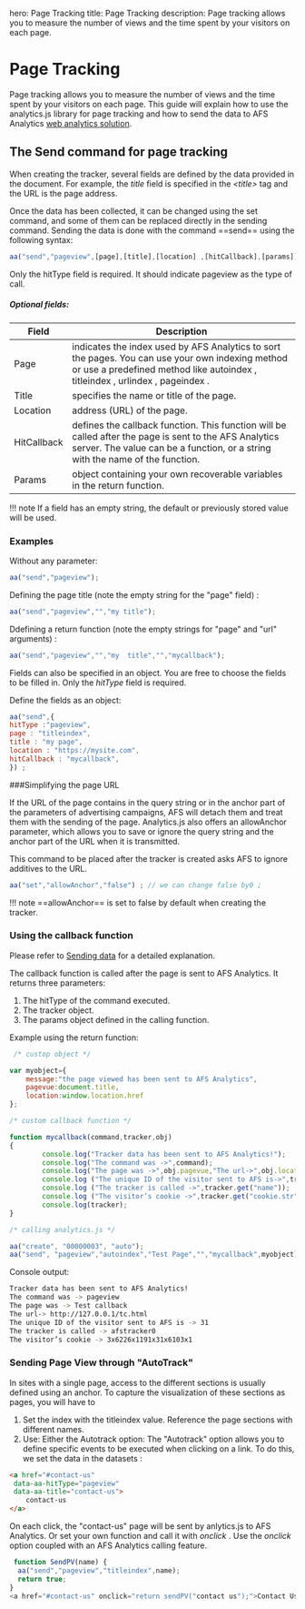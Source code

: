 hero: Page Tracking
title: Page Tracking
description: Page tracking allows you to measure the number of views and the time spent by your visitors on each page.

# Page Tracking

Page tracking allows you to measure the number of views and the time spent by your visitors on each page. 
This guide will explain how to use the analytics.js library for page tracking 
and how to send the data to AFS Analytics [web analytics solution](https://www.afsanalytics.com/). 

## The Send command for page tracking

When creating the tracker, several fields are defined by the data provided in the document. 
For example, the *title* field is specified in the *&lt;title&gt;* tag and the URL is the page address. 

Once the data has been collected, it can be changed using the set command,
and some of them can be replaced directly in the sending command. 
Sending the data is done with the command ==send== using the following syntax: 

```js
aa("send","pageview",[page],[title],[location] ,[hitCallback],[params]) 
```

Only the hitType field is required. It should indicate pageview as the type of call. 

##### Optional fields: 

| Field | Description
| --- | ---
|Page| indicates the index used by AFS Analytics to sort the pages. You can use your own indexing method or use a predefined method like autoindex , titleindex , urlindex , pageindex .
|Title| specifies the name or title of the page.
|Location| address (URL) of the page.
|HitCallback| defines the callback function. This function will be called after the page is sent to the AFS Analytics server. The value can be a function, or a string with the name of the function.
|Params| object containing your own recoverable variables in the return function.

!!! note 
    If a field has an empty string, the default or previously stored value will be used. 



### Examples

Without any parameter: 
```js
aa("send","pageview");
```

Defining the page title (note the empty string for the "page" field) :
```js
aa("send","pageview","","my title");
```
 
Ddefining a return function (note the empty strings for "page" and "url" arguments) : 
```js
aa("send","pageview","","my  title","","mycallback"); 
```


Fields can also be specified in an object. You are free to choose the fields to be filled in. Only the *hitType* field is required. 

Define the fields as an object:
```js
aa("send",{
hitType :"pageview",
page : "titleindex",
title : "my page",
location : "https://mysite.com",
hitCallback : "mycallback",
}) ;
```

###Simplifying the page URL

If the URL of the page contains in the query string or in the anchor part of the parameters of advertising campaigns, AFS will detach them and treat them with the sending of the page. Analytics.js also offers an allowAnchor parameter, which allows you to save or ignore the query string and the anchor part of the URL when it is transmitted. 

This command to be placed after the tracker is created asks AFS to ignore additives to the URL. 
```js
aa("set","allowAnchor","false") ; // we can change false by0 ;
```

!!! note
    ==allowAnchor== is set to false by default when creating the tracker. 

### Using the callback function

Please refer to [Sending data](../sending-data/) for a detailed explanation. 

The callback function is called after the page is sent to AFS Analytics. It returns three parameters: 

1. The hitType of the command executed.
2. The tracker object.
3. The params object defined in the calling function.

Example using the return function: 
```js
 /* custop object */

var myobject={
    message:"the page viewed has been sent to AFS Analytics",
    pagevue:document.title,
    location:window.location.href
};

/* custom callback function */

function mycallback(command,tracker,obj)
{
        console.log("Tracker data has been sent to AFS Analytics!");
        console.log("The command was ->",command);
        console.log("The page was ->",obj.pagevue,"The url->",obj.location);
        console.log ("The unique ID of the visitor sent to AFS is->",tracker.get("visitor.id"));
        console.log ("The tracker is called ->",tracker.get("name"));
        console.log ("The visitor’s cookie ->",tracker.get("cookie.str"));
        console.log(tracker);
}

/* calling analytics.js */

aa("create", "00000003", "auto");
aa("send", "pageview","autoindex","Test Page","","mycallback",myobject);
```

Console output: 
```sh
Tracker data has been sent to AFS Analytics!
The command was -> pageview
The page was -> Test callback 
The url-> http://127.0.0.1/tc.html
The unique ID of the visitor sent to AFS is -> 31
The tracker is called -> afstracker0
The visitor’s cookie -> 3x6226x1191x31x6103x1
```

### Sending Page View through "AutoTrack"
In sites with a single page, access to the different sections 
is usually defined using an anchor. 
To capture the visualization of these sections as pages, you will have to 

1. Set the index with the titleindex value. Reference the page sections with different names.
2. Use:
Either the Autotrack option:
The "Autotrack" option allows you to define specific events to be executed when clicking on a link. To do this, we set the data in the datasets : 
```html
<a href="#contact-us"
 data-aa-hitType="pageview"  
 data-aa-title="contact-us">
    contact-us
</a>
```
On each click, the "contact-us" page will be sent by anlytics.js to AFS Analytics. 
Or set your own function and call it with *onclick* .
Use the *onclick* option coupled with an AFS Analytics calling feature.
```js
 function SendPV(name) {
  aa("send","pageview","titleindex",name);  
  return true;
}
<a href="#contact-us" onclick="return sendPV("contact us");">Contact Us!</a>
```
